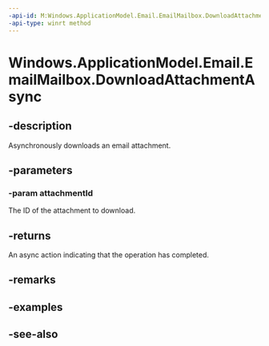```yaml
---
-api-id: M:Windows.ApplicationModel.Email.EmailMailbox.DownloadAttachmentAsync(System.String)
-api-type: winrt method
---
```


<!-- Method syntax
public Windows.Foundation.IAsyncAction DownloadAttachmentAsync(System.String attachmentId)
-->

# Windows.ApplicationModel.Email.EmailMailbox.DownloadAttachmentAsync

## -description
Asynchronously downloads an email attachment.

## -parameters
### -param attachmentId
The ID of the attachment to download.

## -returns
An async action indicating that the operation has completed.

## -remarks

## -examples

## -see-also
